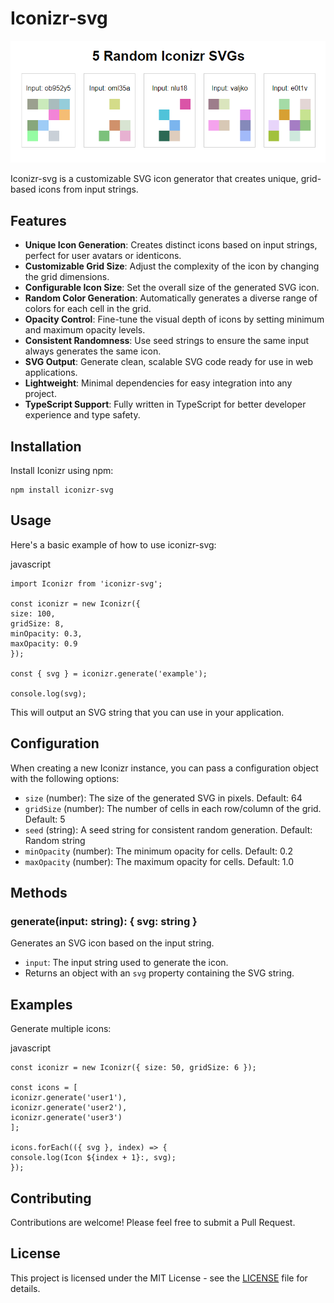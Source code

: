 # Iconizr-svg

![Example Iconizr Results](result-example.png)

Iconizr-svg is a customizable SVG icon generator that creates unique, grid-based icons from input strings.

## Features

- **Unique Icon Generation**: Creates distinct icons based on input strings, perfect for user avatars or identicons.
- **Customizable Grid Size**: Adjust the complexity of the icon by changing the grid dimensions.
- **Configurable Icon Size**: Set the overall size of the generated SVG icon.
- **Random Color Generation**: Automatically generates a diverse range of colors for each cell in the grid.
- **Opacity Control**: Fine-tune the visual depth of icons by setting minimum and maximum opacity levels.
- **Consistent Randomness**: Use seed strings to ensure the same input always generates the same icon.
- **SVG Output**: Generate clean, scalable SVG code ready for use in web applications.
- **Lightweight**: Minimal dependencies for easy integration into any project.
- **TypeScript Support**: Fully written in TypeScript for better developer experience and type safety.

## Installation

Install Iconizr using npm:

```
npm install iconizr-svg
```
## Usage

Here's a basic example of how to use iconizr-svg:

javascript
```
import Iconizr from 'iconizr-svg';

const iconizr = new Iconizr({
size: 100,
gridSize: 8,
minOpacity: 0.3,
maxOpacity: 0.9
});

const { svg } = iconizr.generate('example');

console.log(svg);
```

This will output an SVG string that you can use in your application.

## Configuration

When creating a new Iconizr instance, you can pass a configuration object with the following options:

- `size` (number): The size of the generated SVG in pixels. Default: 64
- `gridSize` (number): The number of cells in each row/column of the grid. Default: 5
- `seed` (string): A seed string for consistent random generation. Default: Random string
- `minOpacity` (number): The minimum opacity for cells. Default: 0.2
- `maxOpacity` (number): The maximum opacity for cells. Default: 1.0

## Methods

### generate(input: string): { svg: string }

Generates an SVG icon based on the input string.

- `input`: The input string used to generate the icon.
- Returns an object with an `svg` property containing the SVG string.

## Examples

Generate multiple icons:

javascript
```
const iconizr = new Iconizr({ size: 50, gridSize: 6 });

const icons = [
iconizr.generate('user1'),
iconizr.generate('user2'),
iconizr.generate('user3')
];

icons.forEach(({ svg }, index) => {
console.log(Icon ${index + 1}:, svg);
});
```

## Contributing

Contributions are welcome! Please feel free to submit a Pull Request.

## License

This project is licensed under the MIT License - see the [LICENSE](LICENSE) file for details.
